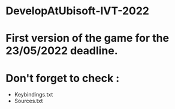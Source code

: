 # DevelopAtUbisoft-IVT-2022

# First version of the game for the 23/05/2022 deadline.

# Don't forget to check :
- Keybindings.txt
- Sources.txt
